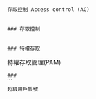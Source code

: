 #
```
存取控制 Access control (AC)


### 存取控制
```


```

### 特權存取
```
特權存取管理(PAM)
```
###
ˋˋˋ
超級用戶帳號
```
